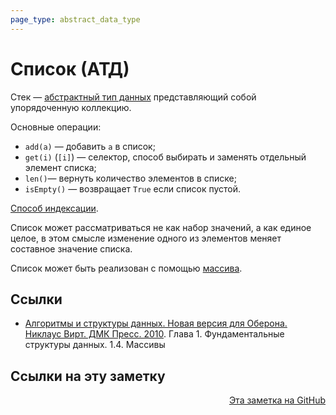 ```yaml
---
page_type: abstract_data_type
---
```


# Список (АТД)

Стек — [абстрактный тип данных](20221023123217.md) представляющий собой упорядоченную коллекцию.

Основные операции:

- `add(a)` — добавить `a` в список;
- `get(i)` (`[i]`) — селектор, способ выбирать и заменять отдельный элемент списка;
- `len()`— вернуть количество элементов в списке;
- `isEmpty()` — возвращает `True` если список пустой.

[Способ индексации](20221121231228.md).

Список может рассматриваться не как набор значений, а как единое целое, в этом смысле изменение одного из элементов  меняет составное значение списка.

Список может быть реализован с помощью [массива](20221025215309.md).

## Ссылки

* [Алгоритмы и структуры данных. Новая версия для Оберона. Никлаус Вирт. ДМК Пресс. 2010](WirthAlgorithmsAndDataStructures2010.md). Глава 1. Фундаментальные структуры данных. 1.4. Массивы


## Ссылки на эту заметку




<p v-pre style="text-align: right">
  <a href="https://github.com/Kverde/algorithms/blob/main/source/20221121230218.md">
  Эта заметка на GitHub
  </a>
</p>
